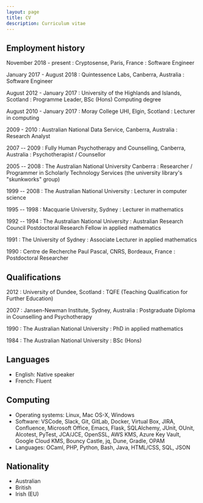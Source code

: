 ```yaml
---
layout: page
title: CV
description: Curriculum vitae
---
```



Employment history
------------------

November 2018 - present
: Cryptosense, Paris, France
: Software Engineer

January 2017 - August 2018
: Quintessence Labs, Canberra, Australia
: Software Engineer

August 2012 - January 2017
: University of the Highlands and Islands, Scotland
: Programme Leader, BSc (Hons) Computing degree

August 2010 - January 2017
: Moray College UHI, Elgin, Scotland
: Lecturer in computing

2009 - 2010
: Australian National Data Service, Canberra, Australia
: Research Analyst

2007 -- 2009
: Fully Human Psychotherapy and Counselling, Canberra, Australia
: Psychotherapist / Counsellor

2005 -- 2008
: The Australian National University Canberra
: Researcher / Programmer in Scholarly Technology Services (the university library's "skunkworks" group)

1999 -- 2008
: The Australian National University
: Lecturer in computer science

1995 -- 1998
: Macquarie University, Sydney
: Lecturer in mathematics

1992 -- 1994
: The Australian National University
: Australian Research Council Postdoctoral Research Fellow in applied mathematics

1991
: The University of Sydney
: Associate Lecturer in applied mathematics

1990
: Centre de Recherche Paul Pascal, CNRS, Bordeaux, France
: Postdoctoral Researcher

Qualifications
--------------

2012
: University of Dundee, Scotland
: TQFE (Teaching Qualification for Further Education)

2007
: Jansen-Newman Institute, Sydney, Australia
: Postgraduate Diploma in Counselling and Psychotherapy

1990
: The Australian National University
: PhD in applied mathematics

1984
: The Australian National University
: BSc (Hons)

Languages
---------

- English: Native speaker
- French: Fluent

Computing
---------

- Operating systems: Linux, Mac OS-X, Windows
- Software: VSCode, Slack, Git, GitLab, Docker, Virtual Box, JIRA, Confluence,
  Microsoft Office, Emacs, Flask, SQLAlchemy, JUnit, OUnit, Alcotest, PyTest,
  JCA/JCE, OpenSSL, AWS KMS, Azure Key Vault, Google Cloud KMS, Bouncy Castle,
  jq, Dune, Gradle, OPAM
- Languages: OCaml, PHP, Python, Bash, Java, HTML/CSS, SQL, JSON

Nationality
-----------

- Australian
- British
- Irish (EU)
